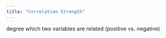 ```yaml
---
title: "Correlation Strength"
---
```

degree which two variables are related (positive vs. negative)

